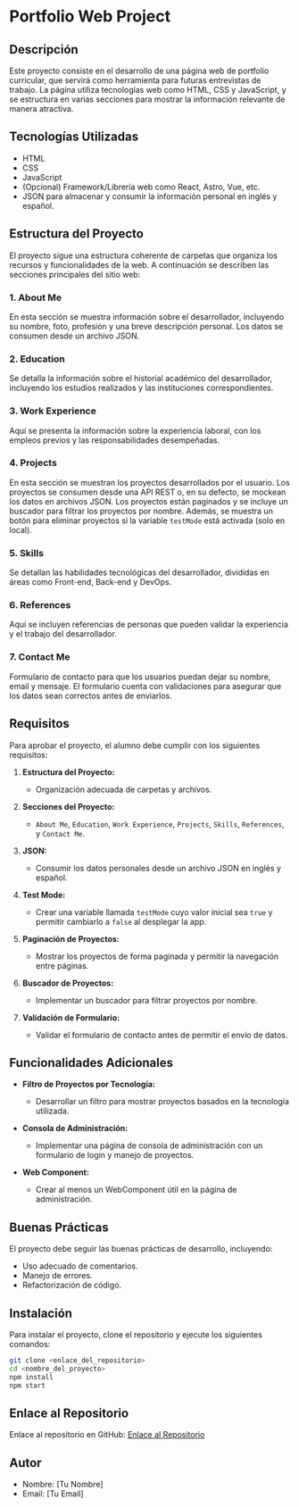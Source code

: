 
# Portfolio Web Project

## Descripción

Este proyecto consiste en el desarrollo de una página web de portfolio curricular, que servirá como herramienta para futuras entrevistas de trabajo. La página utiliza tecnologías web como HTML, CSS y JavaScript, y se estructura en varias secciones para mostrar la información relevante de manera atractiva.

## Tecnologías Utilizadas

- HTML
- CSS
- JavaScript
- (Opcional) Framework/Librería web como React, Astro, Vue, etc.
- JSON para almacenar y consumir la información personal en inglés y español.

## Estructura del Proyecto

El proyecto sigue una estructura coherente de carpetas que organiza los recursos y funcionalidades de la web. A continuación se describen las secciones principales del sitio web:

### 1. About Me

En esta sección se muestra información sobre el desarrollador, incluyendo su nombre, foto, profesión y una breve descripción personal. Los datos se consumen desde un archivo JSON.

### 2. Education

Se detalla la información sobre el historial académico del desarrollador, incluyendo los estudios realizados y las instituciones correspondientes.

### 3. Work Experience

Aquí se presenta la información sobre la experiencia laboral, con los empleos previos y las responsabilidades desempeñadas.

### 4. Projects

En esta sección se muestran los proyectos desarrollados por el usuario. Los proyectos se consumen desde una API REST o, en su defecto, se mockean los datos en archivos JSON. Los proyectos están paginados y se incluye un buscador para filtrar los proyectos por nombre. Además, se muestra un botón para eliminar proyectos si la variable `testMode` está activada (solo en local).

### 5. Skills

Se detallan las habilidades tecnológicas del desarrollador, divididas en áreas como Front-end, Back-end y DevOps.

### 6. References

Aquí se incluyen referencias de personas que pueden validar la experiencia y el trabajo del desarrollador.

### 7. Contact Me

Formulario de contacto para que los usuarios puedan dejar su nombre, email y mensaje. El formulario cuenta con validaciones para asegurar que los datos sean correctos antes de enviarlos.

## Requisitos

Para aprobar el proyecto, el alumno debe cumplir con los siguientes requisitos:

1. **Estructura del Proyecto:**
   - Organización adecuada de carpetas y archivos.
   
2. **Secciones del Proyecto:**
   - `About Me`, `Education`, `Work Experience`, `Projects`, `Skills`, `References`, y `Contact Me`.
   
3. **JSON:**
   - Consumir los datos personales desde un archivo JSON en inglés y español.
   
4. **Test Mode:**
   - Crear una variable llamada `testMode` cuyo valor inicial sea `true` y permitir cambiarlo a `false` al desplegar la app.
   
5. **Paginación de Proyectos:**
   - Mostrar los proyectos de forma paginada y permitir la navegación entre páginas.
   
6. **Buscador de Proyectos:**
   - Implementar un buscador para filtrar proyectos por nombre.
   
7. **Validación de Formulario:**
   - Validar el formulario de contacto antes de permitir el envío de datos.

## Funcionalidades Adicionales

- **Filtro de Proyectos por Tecnología:**
   - Desarrollar un filtro para mostrar proyectos basados en la tecnología utilizada.
   
- **Consola de Administración:**
   - Implementar una página de consola de administración con un formulario de login y manejo de proyectos.
   
- **Web Component:**
   - Crear al menos un WebComponent útil en la página de administración.

## Buenas Prácticas

El proyecto debe seguir las buenas prácticas de desarrollo, incluyendo:
- Uso adecuado de comentarios.
- Manejo de errores.
- Refactorización de código.

## Instalación

Para instalar el proyecto, clone el repositorio y ejecute los siguientes comandos:

```bash
git clone <enlace_del_repositorio>
cd <nombre_del_proyecto>
npm install
npm start
```

## Enlace al Repositorio

Enlace al repositorio en GitHub: [Enlace al Repositorio](<URL_DEL_REPOSITORIO>)

## Autor

- Nombre: [Tu Nombre]
- Email: [Tu Email]
